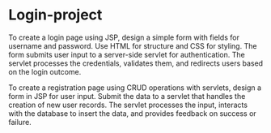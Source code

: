 # Login-project

To create a login page using JSP, design a simple form with fields for username and password. Use HTML for structure and CSS for styling. The form submits user input to a server-side servlet for authentication. The servlet processes the credentials, validates them, and redirects users based on the login outcome.

To create a registration page using CRUD operations with servlets, design a form in JSP for user input. Submit the data to a servlet that handles the creation of new user records. The servlet processes the input, interacts with the database to insert the data, and provides feedback on success or failure.
